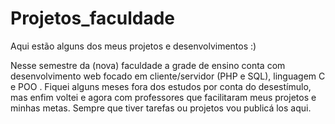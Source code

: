 # Projetos_faculdade

Aqui estão alguns dos meus projetos e desenvolvimentos :)

Nesse semestre da (nova) faculdade a grade de ensino conta com desenvolvimento web focado em cliente/servidor (PHP e SQL), linguagem C e POO . Fiquei alguns meses fora dos estudos por conta do desestímulo, mas enfim voltei e agora  com professores que facilitaram meus projetos e minhas metas. Sempre que tiver tarefas ou projetos vou publicá los aqui.
